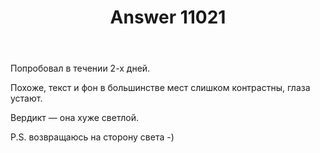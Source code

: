 ﻿---
title: "Answer 11021"
se.owner.user_id: 232
se.owner.display_name: "avp"
se.owner.link: "https://ru.meta.stackoverflow.com/users/232/avp"
se.answer_id: 11021
se.question_id: 10996
se.post_type: answer
se.is_accepted: False
---
<p>Попробовал в течении 2-х дней.</p>
<p>Похоже, текст и фон в большинстве мест слишком контрастны, глаза устают.</p>
<p>Вердикт — она хуже светлой.</p>
<p>P.S.
возвращаюсь на сторону света -)</p>
